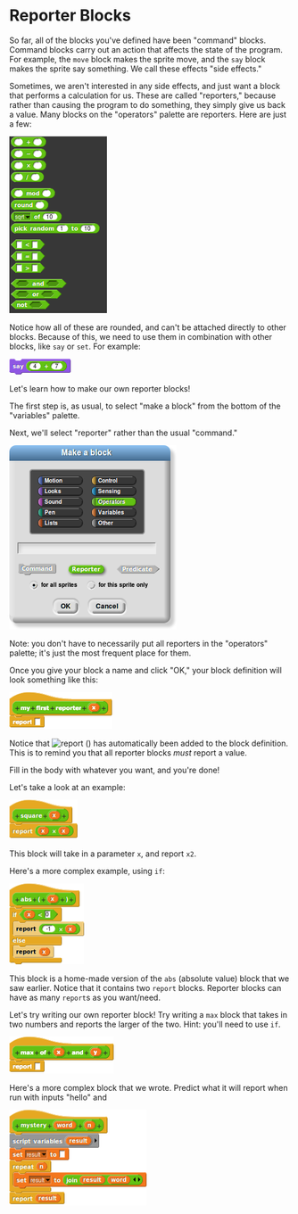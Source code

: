 # Reporter Blocks

So far, all of the blocks you've defined have been "command" blocks. Command blocks carry out an action that affects the state of the program. For example, the `move` block makes the sprite move, and the `say` block makes the sprite say something. We call these effects "side effects."

Sometimes, we aren't interested in any side effects, and just want a block that performs a calculation for us. These are called "reporters," because rather than causing the program to do something, they simply give us back a value. Many blocks on the "operators" palette are reporters. Here are just a few:

![](../.gitbook/assets/image%20%28125%29.png)

Notice how all of these are rounded, and can't be attached directly to other blocks. Because of this, we need to use them in combination with other blocks, like `say` or `set`. For example:

![](../.gitbook/assets/image%20%28116%29.png)

Let's learn how to make our own reporter blocks!

The first step is, as usual, to select "make a block" from the bottom of the "variables" palette.

Next, we'll select "reporter" rather than the usual "command."

![](../.gitbook/assets/image%20%28269%29.png)

Note: you don't have to necessarily put all reporters in the "operators" palette; it's just the most frequent place for them.

Once you give your block a name and click "OK," your block definition will look something like this:

![](../.gitbook/assets/image%20%2829%29.png)

Notice that ![report \(\)](https://beautyjoy.github.io/bjc-r/img/blocks/report.png) has automatically been added to the block definition. This is to remind you that all reporter blocks _must_ report a value.

Fill in the body with whatever you want, and you're done!

Let's take a look at an example:

![](../.gitbook/assets/image%20%28146%29.png)

This block will take in a parameter `x`, and report `x2`.

Here's a more complex example, using `if`:

![](../.gitbook/assets/image%20%285%29.png)

This block is a home-made version of the `abs` \(absolute value\) block that we saw earlier. Notice that it contains two `report` blocks. Reporter blocks can have as many `report`s as you want/need.

Let's try writing our own reporter block! Try writing a `max` block that takes in two numbers and reports the larger of the two. Hint: you'll need to use `if`.

![](../.gitbook/assets/image%20%28284%29.png)

Here's a more complex block that we wrote. Predict what it will report when run with inputs "hello" and 

![](../.gitbook/assets/image%20%28288%29.png)

